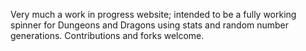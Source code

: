 Very much a work in progress website; intended to be a fully working spinner for Dungeons and Dragons using stats and random number generations.
Contributions and forks welcome.
